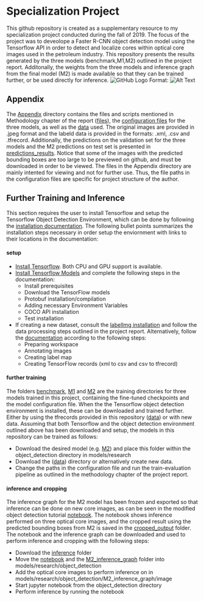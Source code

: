# Specialization Project
This github repository is created as a supplementary resource to my specialization project conducted during the fall of 2019. The focus of the project was to deveolope a Faster R-CNN object detection model using the Tensorflow API in order to detect and localize cores within optical core images used in the petroleum industry. This repository presents the results generated by the three models (benchmark,M1,M2) outlined in the project report. Additonally, the weights from the three models and inference graph from the final model (M2) is made available so that they can be trained further, or be used directly for inference. 
![GitHub Logo](Appendix/prediction_results/test_img_M2/test_img_M2_0)
Format: ![Alt Text](url)
## Appendix
The [Appendix](Appendix) directory contains the files and scripts mentioned in Methodology chapter of the report ([files](Appendix/scripts)), the [configuration files](Appendix/configuration_files) for the three models, as well as the [data](Appendix/data) used. The original images are provided in .jpeg format and the labeld data is provided in the formats: .xml, .csv and .tfrecord. Additionally, the predictions on the validation set for the three models and the M2 predictions on test set is presented in [predictions_results](Appendix/predictions_results). Notice that some of the images with the predicted bounding boxes are too large to be previewed on github, and must be downloaded in order to be viewed.
The files in the Appendix directory are mainly intented for viewing and not for further use. Thus, the file paths in the configuration files are specific for project structure of the author. 
## Further Training and Inference
This section requires the user to install Tensorflow and setup the Tensorflow Object Detection Environment, which can be done by following the [installation documentation](https://tensorflow-object-detection-api-tutorial.readthedocs.io/en/latest/index.html). The following bullet points summarizes the installation steps necessary in order setup the enviornment with links to their locations in the documentation:

#### setup
* [Install Tensorflow](https://tensorflow-object-detection-api-tutorial.readthedocs.io/en/latest/install.html#tensorflow-installation). Both CPU and GPU support is available.
* [Install Tensorflow Models](https://tensorflow-object-detection-api-tutorial.readthedocs.io/en/latest/install.html#tensorflow-models-installation) and complete the following steps in the documentation:
  * Install prerequisites
  * Download the TensorFlow models
  * Protobuf installation/compilation
  * Adding necessary Environment Variables
  * COCO API installation
  * Test installation
* If creating a new dataset, consult the [labelImg installation](https://tensorflow-object-detection-api-tutorial.readthedocs.io/en/latest/install.html#labelimg-installation) and follow the data processing steps outlined in the project report. Alternatively, follow the [documentation](https://tensorflow-object-detection-api-tutorial.readthedocs.io/en/latest/training.html) according to the following steps:
  * Preparing workspace
  * Annotating images
  * Creating label map
  * Creating TensorFlow records (xml to csv and csv to tfrecord)

#### further training
The folders [benchmark](benchmark), [M1](M1) and [M2](M2) are the training directories for three models trained in this project, containing the fine-tuned checkpoints and the model configuration file. When the the Tensorflow object detection environment is installed, these can be downloaded and trained further. Either by using the tfrecords provided in this repository ([data](data)) or with new data. 
Assuming that both Tensorflow and the object detection environment outlined above has been downloaded and setup, the models in this repository can be trained as follows:

  * Download the desired model (e.g. [M2](M2)) and place this folder within the object_detection directory in models/research
  * Download the ([data](data)) directory or alternatively create new data. 
  * Change the paths in the configuration file and run the train-evaluation pipeline as outlined in the methodology chapter of the project report.
  
#### inference and cropping
The inference graph for the M2 model has been frozen and exported so that inference can be done on new core images, as can be seen in the modified object detection tutorial [notebook](inference/object_detection_tutorial_modified.ipynb). The notebook shows inference performed on three optical core images, and the cropped result using the predicted bounding boxes from M2 is saved in the [cropped_output](inference/M2_inference_graph/cropped_output) folder. The notebook and the inference graph can be downloaded and used to perform inference and cropping with the following steps:

  * Download the [inference](inference) folder
  * Move the [notebook](inference/object_detection_tutorial_modified.ipynb) and the [M2_inference_graph](inference/M2_inference_graph) folder into models/research/object_detection
  * Add the optical core images to perform inference on in models/research/object_detection/M2_inference_graph/image
  * Start jupyter notebook from the object_detection directory
  * Perform inference by running the notebook


  

  
